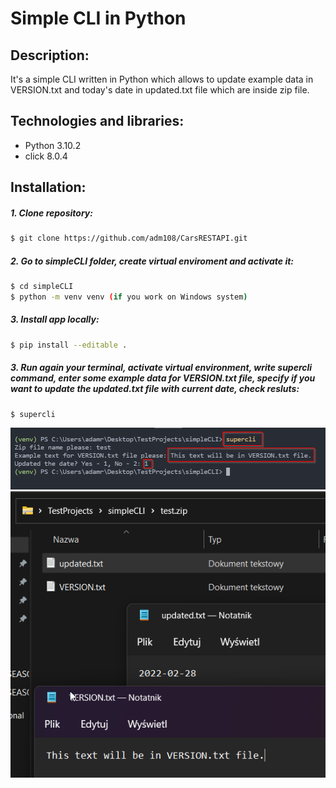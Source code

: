 # Simple CLI in Python

## Description:
It's a simple CLI written in Python which allows to update example data in VERSION.txt and today's date in updated.txt file which are inside zip file.

## Technologies and libraries:
- Python 3.10.2
- click 8.0.4

## Installation:
##### 1. Clone repository:
```sh
$ git clone https://github.com/adm108/CarsRESTAPI.git
```
##### 2. Go to simpleCLI folder, create virtual enviroment and activate it:
```sh
$ cd simpleCLI
$ python -m venv venv (if you work on Windows system)
```
##### 3. Install app locally:
```sh
$ pip install --editable .
```
##### 3. Run again your terminal, activate virtual environment, write supercli command, enter some example data for VERSION.txt file, specify if you want to update the updated.txt file with current date, check resluts:
```sh
$ supercli
```
![alt text](picture1.png)
![alt text](picture2.png)

